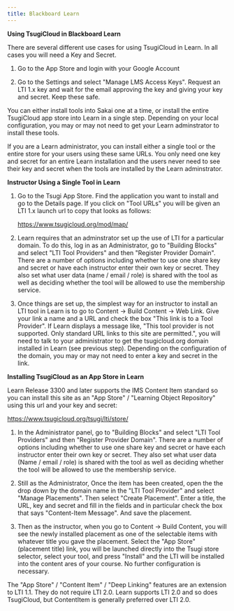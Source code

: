 ```yaml
---
title: Blackboard Learn
---
```


**Using TsugiCloud in Blackboard Learn**

There are several different use cases for using TsugiCloud in Learn.  In all cases you will need a Key and Secret.

1. Go to the App Store and login with your Google Account

2. Go to the Settings and select "Manage LMS Access Keys".  Request an LTI 1.x key and wait for the email approving the key and giving your key and secret.  Keep these safe.

You can either install tools into Sakai one at a time, or install the entire TsugiCloud app store into Learn in a single step.  Depending on your local configuration, you may or may not need to get your Learn adminstrator to install these tools.

If you are a Learn administrator, you can install either a single tool or the entire store for your users using these same URLs.   You only need one key and secret for an entire Learn installation and the users never need to see their key and secret when the tools are installed by the Learn adminstrator.

**Instructor Using a Single Tool in Learn**

1. Go to the Tsugi App Store.  Find the application you want to install and go to the Details page.  If you click on "Tool URLs" you will be given an LTI 1.x launch url to copy that looks as follows:

    https://www.tsugicloud.org/mod/map/

2. Learn requires that an adminstrator set up the use of LTI for a particular domain.   To do this, log in as an Administrator, go to "Building Blocks" and select "LTI Tool Providers" and then "Register Provider Domain".  There are a number of options including whether to use one share key and secret or have each instructor enter their own key or secret.  They also set what user data (name / email / role) is shared with the tool as well as deciding whether the tool will be allowed to use the membership service.

3. Once things are set up, the simplest way for an instructor to install an LTI tool in Learn is to go to Content -> Build Content -> Web Link.  Give your link a name and a URL and check the box "This link is to a Tool Provider".  If Learn displays a message like, "This tool provider is not supported.  Only standard URL links to this site are permitted.", you will need to talk to your administrator to get the tsugicloud.org domain installed in Learn (see previous step).   Depending on the configuration of the domain, you may or may not need to enter a key and secret in the link.

**Installing TsugiCloud as an App Store in Learn**

Learn Release 3300 and later supports the IMS Content Item standard so you can install this site as an "App Store" / "Learning Object Repository" using this url and your key and secret:

https://www.tsugicloud.org/tsugi/lti/store/

1. In the Administrator panel, go to "Building Blocks" and select "LTI Tool Providers" and then "Register Provider Domain".  There are a number of options including whether to use one share key and secret or have each instructor enter their own key or secret.  They also set what user data (Name / email / role) is shared with the tool as well as deciding whether the tool will be allowed to use the membership service.

2. Still as the Administrator, Once the item has been created, open the the drop down by the domain name in the "LTI Tool Provider" and select "Manage Placements".  Then select "Create Placement".  Enter a title, the URL, key and secret and fill in the fields and in particular check the box that says "Content-Item Message". And save the placement.

3. Then as the instructor, when you go to Content -> Build Content, you will see the newly installed placement as one of the selectable items with whatever title you gave the placement.  Select the "App Store" (placement title) link, you will be launched directly into the Tsugi store selector, select your tool, and press "Install" and the LTI will be installed into the content ares of your course.  No further configuration is necessary.

The "App Store" / "Content Item" / "Deep Linking" features are an extension to LTI 1.1.   They do not require LTI 2.0.   Learn supports LTI 2.0 and so does TsugiCloud, but ContentItem is generally preferred over LTI 2.0.

<!-- <a href="https://www.youtube.com/watch?v=au2_C_2PgIA" target="_blank">Video Demonstration</a> -->


